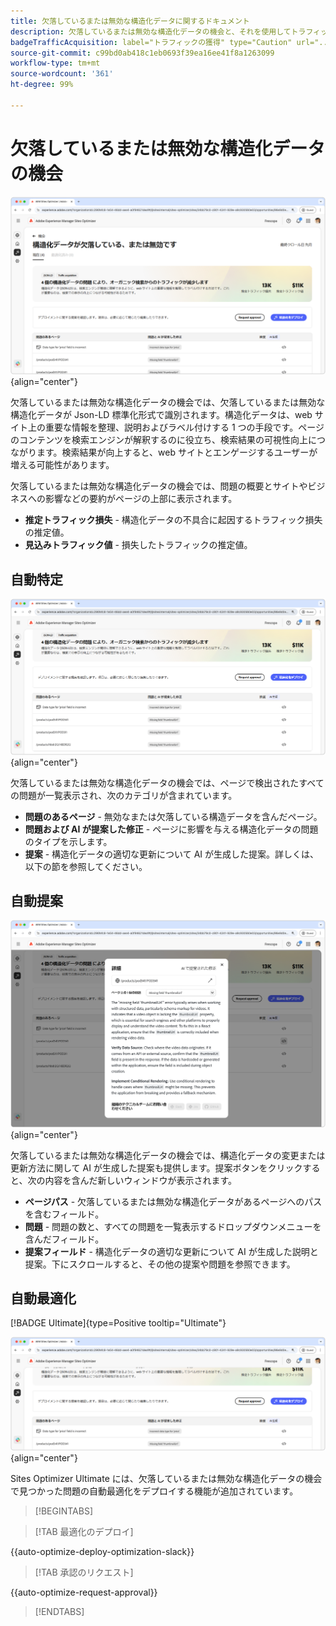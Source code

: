 ```yaml
---
title: 欠落しているまたは無効な構造化データに関するドキュメント
description: 欠落しているまたは無効な構造化データの機会と、それを使用してトラフィックの獲得を向上させる方法について説明します。
badgeTrafficAcquisition: label="トラフィックの獲得" type="Caution" url="../../opportunity-types/traffic-acquisition.md" tooltip="トラフィックの獲得"
source-git-commit: c99bd0ab418c1eb0693f39ea16ee41f8a1263099
workflow-type: tm+mt
source-wordcount: '361'
ht-degree: 99%

---
```



# 欠落しているまたは無効な構造化データの機会

![欠落しているまたは無効な構造化データの機会](./assets/missing-or-invalid-structured-data/hero.png){align="center"}

欠落しているまたは無効な構造化データの機会では、欠落しているまたは無効な構造化データが Json-LD 標準化形式で識別されます。構造化データは、web サイト上の重要な情報を整理、説明およびラベル付けする 1 つの手段です。ページのコンテンツを検索エンジンが解釈するのに役立ち、検索結果の可視性向上につながります。検索結果が向上すると、web サイトとエンゲージするユーザーが増える可能性があります。

欠落しているまたは無効な構造化データの機会では、問題の概要とサイトやビジネスへの影響などの要約がページの上部に表示されます。

* **推定トラフィック損失** - 構造化データの不具合に起因するトラフィック損失の推定値。
* **見込みトラフィック値** - 損失したトラフィックの推定値。

## 自動特定

![欠落しているまたは無効な構造化データの自動特定](./assets/missing-or-invalid-structured-data/auto-identify.png){align="center"}

欠落しているまたは無効な構造化データの機会では、ページで検出されたすべての問題が一覧表示され、次のカテゴリが含まれています。

* **問題のあるページ** - 無効なまたは欠落している構造データを含んだページ。
* **問題および AI が提案した修正** - ページに影響を与える構造化データの問題のタイプを示します。
* **提案** - 構造化データの適切な更新について AI が生成した提案。詳しくは、以下の節を参照してください。

## 自動提案

![欠落しているまたは無効な構造化データの自動提案](./assets/missing-or-invalid-structured-data/auto-suggest.png){align="center"}

欠落しているまたは無効な構造化データの機会では、構造化データの変更または更新方法に関して AI が生成した提案も提供します。提案ボタンをクリックすると、次の内容を含んだ新しいウィンドウが表示されます。

* **ページパス** - 欠落しているまたは無効な構造化データがあるページへのパスを含むフィールド。
* **問題** - 問題の数と、すべての問題を一覧表示するドロップダウンメニューを含んだフィールド。
* **提案フィールド** - 構造化データの適切な更新について AI が生成した説明と提案。下にスクロールすると、その他の提案や問題を参照できます。

## 自動最適化

[!BADGE Ultimate]{type=Positive tooltip="Ultimate"}

![欠落しているまたは無効な構造化データについての提案の自動最適化](./assets/missing-or-invalid-structured-data/auto-optimize.png){align="center"}

Sites Optimizer Ultimate には、欠落しているまたは無効な構造化データの機会で見つかった問題の自動最適化をデプロイする機能が追加されています。<!--- TBD-need more in-depth and opportunity specific information here. What does the auto-optimization do?-->

>[!BEGINTABS]

>[!TAB 最適化のデプロイ]

{{auto-optimize-deploy-optimization-slack}}

>[!TAB 承認のリクエスト]

{{auto-optimize-request-approval}}

>[!ENDTABS]
